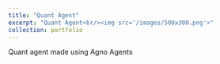 ```yaml
---
title: "Quant Agent"
excerpt: "Quant Agent<br/><img src='/images/500x300.png'>"
collection: portfolio
---
```


Quant agent made using Agno Agents
